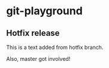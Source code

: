 # git-playground
## Hotfix release

This is a text added from hotfix branch.

Also, master got involved!

